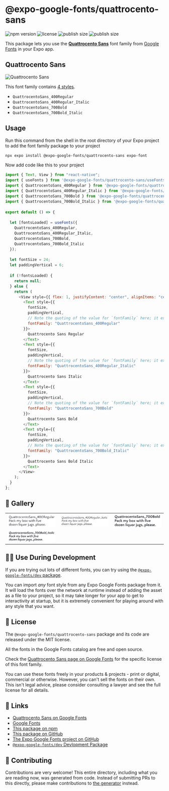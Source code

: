 # @expo-google-fonts/quattrocento-sans

![npm version](https://flat.badgen.net/npm/v/@expo-google-fonts/quattrocento-sans)
![license](https://flat.badgen.net/github/license/expo/google-fonts)
![publish size](https://flat.badgen.net/packagephobia/install/@expo-google-fonts/quattrocento-sans)
![publish size](https://flat.badgen.net/packagephobia/publish/@expo-google-fonts/quattrocento-sans)

This package lets you use the [**Quattrocento Sans**](https://fonts.google.com/specimen/Quattrocento+Sans) font family from [Google Fonts](https://fonts.google.com/) in your Expo app.

## Quattrocento Sans

![Quattrocento Sans](./font-family.png)

This font family contains [4 styles](#-gallery).

- `QuattrocentoSans_400Regular`
- `QuattrocentoSans_400Regular_Italic`
- `QuattrocentoSans_700Bold`
- `QuattrocentoSans_700Bold_Italic`

## Usage

Run this command from the shell in the root directory of your Expo project to add the font family package to your project

```sh
npx expo install @expo-google-fonts/quattrocento-sans expo-font
```

Now add code like this to your project

```js
import { Text, View } from "react-native";
import { useFonts } from '@expo-google-fonts/quattrocento-sans/useFonts';
import { QuattrocentoSans_400Regular } from '@expo-google-fonts/quattrocento-sans/400Regular';
import { QuattrocentoSans_400Regular_Italic } from '@expo-google-fonts/quattrocento-sans/400Regular_Italic';
import { QuattrocentoSans_700Bold } from '@expo-google-fonts/quattrocento-sans/700Bold';
import { QuattrocentoSans_700Bold_Italic } from '@expo-google-fonts/quattrocento-sans/700Bold_Italic';

export default () => {

  let [fontsLoaded] = useFonts({
    QuattrocentoSans_400Regular, 
    QuattrocentoSans_400Regular_Italic, 
    QuattrocentoSans_700Bold, 
    QuattrocentoSans_700Bold_Italic
  });

  let fontSize = 24;
  let paddingVertical = 6;

  if (!fontsLoaded) {
    return null;
  } else {
    return (
      <View style={{ flex: 1, justifyContent: "center", alignItems: "center" }}>
        <Text style={{
          fontSize,
          paddingVertical,
          // Note the quoting of the value for `fontFamily` here; it expects a string!
          fontFamily: "QuattrocentoSans_400Regular"
        }}>
          Quattrocento Sans Regular
        </Text>
        <Text style={{
          fontSize,
          paddingVertical,
          // Note the quoting of the value for `fontFamily` here; it expects a string!
          fontFamily: "QuattrocentoSans_400Regular_Italic"
        }}>
          Quattrocento Sans Italic
        </Text>
        <Text style={{
          fontSize,
          paddingVertical,
          // Note the quoting of the value for `fontFamily` here; it expects a string!
          fontFamily: "QuattrocentoSans_700Bold"
        }}>
          Quattrocento Sans Bold
        </Text>
        <Text style={{
          fontSize,
          paddingVertical,
          // Note the quoting of the value for `fontFamily` here; it expects a string!
          fontFamily: "QuattrocentoSans_700Bold_Italic"
        }}>
          Quattrocento Sans Bold Italic
        </Text>
      </View>
    );
  }
};
```

## 🔡 Gallery


||||
|-|-|-|
|![QuattrocentoSans_400Regular](./400Regular/QuattrocentoSans_400Regular.ttf.png)|![QuattrocentoSans_400Regular_Italic](./400Regular_Italic/QuattrocentoSans_400Regular_Italic.ttf.png)|![QuattrocentoSans_700Bold](./700Bold/QuattrocentoSans_700Bold.ttf.png)||
|![QuattrocentoSans_700Bold_Italic](./700Bold_Italic/QuattrocentoSans_700Bold_Italic.ttf.png)||||


## 👩‍💻 Use During Development

If you are trying out lots of different fonts, you can try using the [`@expo-google-fonts/dev` package](https://github.com/expo/google-fonts/tree/master/font-packages/dev#readme).

You can import _any_ font style from any Expo Google Fonts package from it. It will load the fonts over the network at runtime instead of adding the asset as a file to your project, so it may take longer for your app to get to interactivity at startup, but it is extremely convenient for playing around with any style that you want.


## 📖 License

The `@expo-google-fonts/quattrocento-sans` package and its code are released under the MIT license.

All the fonts in the Google Fonts catalog are free and open source.

Check the [Quattrocento Sans page on Google Fonts](https://fonts.google.com/specimen/Quattrocento+Sans) for the specific license of this font family.

You can use these fonts freely in your products & projects - print or digital, commercial or otherwise. However, you can't sell the fonts on their own. This isn't legal advice, please consider consulting a lawyer and see the full license for all details.

## 🔗 Links

- [Quattrocento Sans on Google Fonts](https://fonts.google.com/specimen/Quattrocento+Sans)
- [Google Fonts](https://fonts.google.com/)
- [This package on npm](https://www.npmjs.com/package/@expo-google-fonts/quattrocento-sans)
- [This package on GitHub](https://github.com/expo/google-fonts/tree/master/font-packages/quattrocento-sans)
- [The Expo Google Fonts project on GitHub](https://github.com/expo/google-fonts)
- [`@expo-google-fonts/dev` Devlopment Package](https://github.com/expo/google-fonts/tree/master/font-packages/dev)

## 🤝 Contributing

Contributions are very welcome! This entire directory, including what you are reading now, was generated from code. Instead of submitting PRs to this directly, please make contributions to [the generator](https://github.com/expo/google-fonts/tree/master/packages/generator) instead.
